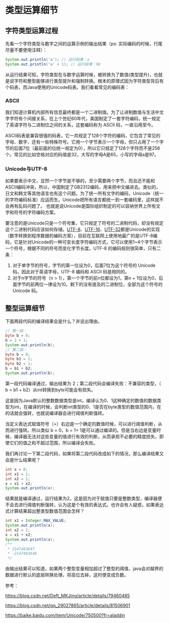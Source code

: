 # 类型运算细节



## 字符类型运算过程

先看一个字符类型与数字之间的运算示例的输出结果（ps: 实际编码的时候，行尾尽量不要使用注释）：

``` java
System.out.println('a'); // 运行结果：a
System.out.println('a' + 1); // 运行结果：98
```

从运行结果可知，字符类型在与数字运算时候，被转换为了数值(类型提升)，也就是说字符和整型能够进行类型提升和强制转换。根本的原理式因为字符类型背后有个码表，而Java使用的Unicode码表。我们看看常见的编码表：

### ASCII

我们知道计算机内部所有信息最终都是一个二进制值。为了让进制数值与生活中文字字符有个间接关系，在上个世纪60年代，美国制定了一套字符编码，统一规定了英语字符与二进制位之间的关系，这套编码称为 ASCII 码，一直沿用至今。

ASCII码表是兼容很强的码表，它一共规定了128个字符的编码，它包含了常见的字母、数字、还有一些特殊符号。它用一个字节表示一个字母，但只占用了一个字节的后面7位（最前面的位统一规定为0），所以它只规定了128个字符而不是256个。常见的比如空格对应的码值是32，大写的字母A是65，小写的字母a是97。

### Unicode与UTF-8

 如果要表示中文，显然一个字节是不够的，至少需要两个字节，而且还不能和ASCII编码冲突，所以，中国制定了GB2312编码，用来把中文编进去。类似的，日文和韩文等其他语言也有这个问题。为了统一所有文字的编码，Unicode（统一的字符编码标准）应运而生。Unicode把所有语言都统一到一套编码里，这样就不会再有乱码问题了。 也就是说Unicode是国际组织制定的可以容纳世界上所有文字和符号的字符编码方案。

要注意的是Unicode只是一个符号集，它只规定了符号的二进制代码，却没有规定这个二进制代码应该如何存储。[UTF-8](https://baike.baidu.com/item/UTF-8)、[UTF-16](https://baike.baidu.com/item/UTF-16)、[UTF-32](https://baike.baidu.com/item/UTF-32)都是Unicode的实现（数字转换到程序数据的编码方案），目前在互联网上使用地最广的是UTF-8编码，它是针对Unicode的一种可变长度字符编码方式，它可以使用1~4个字节表示一个符号，根据不同的符号而变化字节长度。UTF-8 的编码规则很简单，只有二条：

1. 对于单字节的符号，字节的第一位设为0，后面7位为这个符号的 Unicode 码。因此对于英语字母，UTF-8 编码和 ASCII 码是相同的。
2. 对于n字节的符号（n > 1），第一个字节的前n位都设为1，第n + 1位设为0，后面字节的前两位一律设为10。剩下的没有提及的二进制位，全部为这个符号的 Unicode 码。



## 整型运算细节

下面两段代码的编译结果会是什么？并说出理由。

```java
// 第一段：
byte b = 0;
b = 1 + 1;
System.out.println(b);
// 第二段：
byte b = 0;
byte b1 = 1;
byte b2 = 1;
b = b1 + b2;
System.out.println(b);
```

第一段代码编译通过，输出结果为 2；第二段代码会编译失败：不兼容的类型，（  b = b1 + b2）从int转换到byte可能会有损失。

这是因为Java默认的整数数据类型是int，编译认为0、1这种确定的数值的数据类型为int，在编译的时候，会判断int类型的0、1是否在byte类型的数值范围内，在的话就会强转，也就说编译器会进行阈值判断强转。

当定义表达式赋值符号（=）右边是一个确定的数值时候，可以进行阈值判断，从而进行强转。所以类似 b = 0，b = 1+ 1是可以通过编译的。但是当右边是变量时候，编译器无法对这些变量的值进行有效的判断，从而承担不必要的精度损失，即使它们的值之和不超过范围，所以编译会失败。

我们再讨论一下第二段代码，如果将第二段代码改成如下的情况，那么编译结果又会是什么结果呢？

``` java
int x = 0;
int x1 = 1;
int x2 = 1;
x = x1 + x2;
System.out.println(x);
```

结果就是编译通过，运行结果为2。这是因为对于赋值只要是整数类型，编译器便不会去进行阈值判断强转，认为这是个有效的表达式。也许会有人疑惑，如果表达式计算结果超出整类型数值范围会怎样？

```java
int x1 = Integer.MAX_VALUE;
System.out.println(x);
int x2 = 1;
x = x1 + x2;
System.out.println(x);
/**
 * 2147483647
 * -2147483648
 */
```

由输出结果可以知道，如果两个整型变量相加超过了整型的阈值，java会对越界的数据进行默认的底层转换处理，将高位去掉，这时便变成负数。



参考：

https://blog.csdn.net/Deft_MKJing/article/details/79460485

https://blog.csdn.net/qq_29027865/article/details/81506901

https://baike.baidu.com/item/Unicode/750500?fr=aladdin